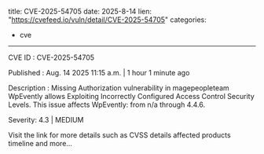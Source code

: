  
title: CVE-2025-54705
date: 2025-8-14
lien: "https://cvefeed.io/vuln/detail/CVE-2025-54705"
categories:
  - cve
---

CVE ID : CVE-2025-54705

Published :  Aug. 14
2025
11:15 a.m. | 1 hour
1 minute ago

Description : Missing Authorization vulnerability in magepeopleteam WpEvently allows Exploiting Incorrectly Configured Access Control Security Levels. This issue affects WpEvently: from n/a through 4.4.6.

Severity: 4.3 | MEDIUM

Visit the link for more details
such as CVSS details
affected products
timeline
and more...
